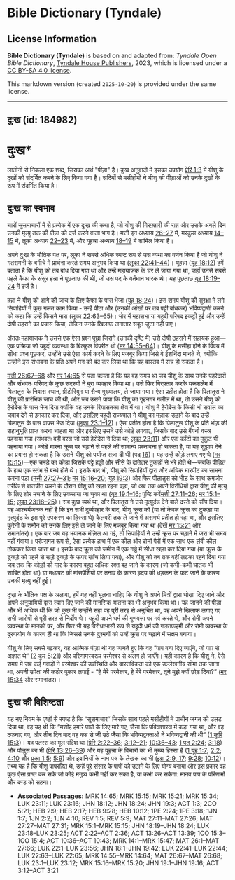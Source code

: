 # Bible Dictionary (Tyndale)

## License Information

**Bible Dictionary (Tyndale)** is based on and adapted from: _Tyndale Open Bible Dictionary_, [Tyndale House Publishers](https://tyndaleopenresources.com/), 2023, which is licensed under a [CC BY-SA 4.0 license](https://creativecommons.org/licenses/by-sa/4.0/legalcode.en).

This markdown version (created `2025-10-20`) is provided under the same license.



--------------------------------

## दुःख (id: 184982)

दुःख\*
======

लातीनी से निकला एक शब्द, जिसका अर्थ "पीड़ा" है। कुछ अनुवादों में इसका उपयोग [प्रेरि 1:3](https://ref.ly/Acts1:3) में यीशु के दुखों को संदर्भित करने के लिए किया गया है। सदियों से मसीहीयों ने यीशु की पीड़ाओं को उनके दुखों के रूप में संदर्भित किया है।

दुःख का स्वभाव
--------------

चारों सुसमाचारों में से प्रत्येक में एक दुःख की कथा है, जो यीशु की गिरफ़्तारी की रात और उसके अगले दिन उनकी मृत्यु तक की पीड़ा को दर्ज करने वाला भाग है। मत्ती इन अध्याय [26–27](https://ref.ly/Matt26:1-Matt27:66) में, मरकुस अध्याय [14–15](https://ref.ly/Mark14:1-Mark15:47) में, लूका अध्याय [22–23](https://ref.ly/Luke22:1-Luke23:56) में, और यूहन्ना अध्याय [18–19](https://ref.ly/John18:1-John19:42) में शामिल किया है।

अपने दुःख के भौतिक पक्ष पर, लूका ने सबसे अधिक स्पष्ट रूप से उस व्यथा का वर्णन किया है जो यीशु ने गतसमनी के बगीचे में प्रार्थना करते समय अनुभव किया था ([लूका 22:41–44](https://ref.ly/Luke22:41-Luke22:44))। यूहन्ना ([यूह 18:12](https://ref.ly/John18:12)) हमें बताता है कि यीशु को तब बांध दिया गया था और उन्हें महायाजक के घर ले जाया गया था, जहाँ उनसे सबसे पहले कैफा के ससुर हन्ना ने पूछताछ की थी, जो उस पद के वर्तमान धारक थे। यह पूछताछ [यूह 18:19–24](https://ref.ly/John18:19-John18:24) में दर्ज है।

हन्ना ने यीशु को आगे की जांच के लिए कैफा के पास भेजा ([यूह 18:24](https://ref.ly/John18:24))। इस समय यीशु की सुरक्षा में लगे सिपाहियों ने कुछ गलत काम किया \- उन्हें पीटा और (उनकी आंखों पर तब पट्टी बांधकर) भविष्यद्वाणी करने को कहा कि उन्हें किसने मारा ([लूका 22:63–65](https://ref.ly/Luke22:63-Luke22:65))। भोर में महासभा या यहूदी परिषद इकट्ठी हुई और उन्हें दोषी ठहराने का प्रयास किया, लेकिन उनके खिलाफ लगातार सबूत जुटा नहीं पाए।

अंततः महायाजक ने उससे एक ऐसा प्रश्न पूछा जिसने (उनकी दृष्टि में) उसे दोषी ठहराने में सहायक हुआ—एक प्रक्रिया जो यहूदी व्यवस्था के बिल्कुल विपरीत थी ([मर 14:55–64](https://ref.ly/Mark14:55-Mark14:64))। यीशु के मसीहा होने के विषय में सीधा प्रश्न पूछकर, उन्होंने उसे ऐसा कार्य करने के लिए मजबूर किया जिसे वे ईशनिंदा मानते थे, क्योंकि उन्होंने इस संभावना के प्रति अपने मन को बंद कर लिया था कि यह वास्तव में सच हो सकता है।

[मत्ती 26:67–68](https://ref.ly/Matt26:67-Matt26:68) और [मर 14:65](https://ref.ly/Mark14:65) से पता चलता है कि यह वह समय था जब यीशु के साथ उनके पहरेदारों और संभवतः परिषद के कुछ सदस्यों ने बुरा व्यवहार किया था। उसे फिर गिरफ़्तार करके यरूशलेम में पिलातुस के निवास स्थान, प्रीटोरियुम या सैन्य मुख्यालय, ले जाया गया। ऐसा प्रतीत होता है कि पिलातुस ने यीशु की प्रारंभिक जांच की थी, और जब उसने पाया कि यीशु का गृहनगर गलील में था, तो उसने यीशु को हेरोदेस के पास भेज दिया क्योंकि वह उनके रियासतका क्षेत्र में था। यीशु ने हेरोदेस के किसी भी सवाल का जवाब देने से इनकार कर दिया, और इसलिए यहूदी राज्यपाल ने यीशु का मज़ाक उड़ाने के बाद उन्हें पिलातुस के पास वापस भेज दिया ([लूका 23:1–12](https://ref.ly/Luke23:1-Luke23:12))। ऐसा प्रतीत होता है कि पिलातुस यीशु के प्रति भीड़ की सहानुभूति प्राप्त करना चाहता था और इसलिए उसने उसे कोड़े लगवाए, जिसके बाद उसे बैंगनी वस्त्र पहनाया गया (संभवतः वही वस्त्र जो उसे हेरोदेस ने दिया था; [लूका 23:11](https://ref.ly/Luke23:11)) और एक काँटों का मुकुट भी पहनाया गया। कोड़े मारना क्रूस पर चढ़ाने से पहले की सामान्य प्रस्तावना हो सकता है, या यह सुझाव देने का प्रयास हो सकता है कि उसने यीशु को पर्याप्त सज़ा दी थी (पद [16](https://ref.ly/Luke23:16))। यह उन्हें कोड़े लगाए गए थे ([मर](https://ref.ly/Mark15:16-Mark15:20) [15:15](https://ref.ly/Mark15:15))—एक चमड़े का कोड़ा जिसके पट्टे हड्डी और सीसे के दांतेदार टुकड़ों से भरे होते थे—जबकि पीड़ित के हाथ एक स्तंभ से बन्धे होते थे। इसके बाद भी, यीशु को सिपाहियों द्वारा और अधिक मारपीट का सामना करना पड़ा ([मत्ती 27:27–31](https://ref.ly/Matt27:27-Matt27:31); [मर 15:16–20](https://ref.ly/Mark15:16-Mark15:20); [यूह 19:3](https://ref.ly/John19:3)) और फिर पीलातुस को भीड़ के साथ कमजोर तरीके से बातचीत करने के दौरान यीशु को खड़ा रहना पड़ा, जो अब तक अपने विरोधियों द्वारा यीशु की मृत्यु के लिए शोर मचाने के लिए उकसाया जा चुका था ([यूह 19:1–16](https://ref.ly/John19:1-John19:16); पुष्टि करें[मत्ती 27:11–26](https://ref.ly/Matt27:11-Matt27:26); [मर 15:1–15](https://ref.ly/Mark15:1-Mark15:15); [लूका 23:18–25](https://ref.ly/Luke23:18-Luke23:25))। सब कुछ व्यर्थ था, और पिलातुस ने उसे मृत्युदंड देने वाले दस्ते को सौंप दिया। यह आश्चर्यजनक नहीं है कि इन सभी दुर्व्यवहार के बाद, यीशु क्रूस को (या तो केवल क्रूस का टुकड़ा या मृत्युदंड के इस पूरे उपकरण का हिस्सा थे) कैलवरी तक ले जाने में असमर्थ प्रतीत हो रहा था, और इसलिए कुरेनी के शमौन को उनके लिए इसे ले जाने के लिए मजबूर किया गया था (देखें [मर 15:21](https://ref.ly/Mark15:21) और समानांतर)। एक बार जब यह भयानक मंज़िल आ गई, तो सिपाहियों ने उन्हें क्रूस पर चढ़ाने में जरा भी समय नहीं गंवाया। परंपरागत रूप से, ऐसा प्रत्येक हाथ में एक कील और दोनों पैरों में एक साथ एक लंबी कील ठोककर किया जाता था। इसके बाद क्रूस को जमीन में एक गड्ढे में सीधा खड़ा कर दिया गया (या क्रूस के टुकड़े को पहले से खड़े टुकड़े के ऊपर खींच लिया गया), और यीशु को तब तक वहीं लटका रहने दिया गया जब तक कि कोड़ों की मार के कारण बहुत अधिक रक्त बह जाने के कारण (जो कभी\-कभी घातक भी साबित होता था) या मध्यपट की मांसपेशियों पर तनाव के कारण हृदय की धड़कन के फट जाने के कारण उनकी मृत्यु नहीं हुई।

दुःख के भौतिक पक्ष के अलावा, हमें यह नहीं भूलना चाहिए कि यीशु ने अपने मित्रों द्वारा धोखा दिए जाने और अपने अनुयायियों द्वारा त्याग दिए जाने की मानसिक यातना का भी अनुभव किया था। यह जानने की पीड़ा और भी अधिक थी कि जो कुछ भी उन्होंने सहा वह पूरी तरह से अनुचित था, वह अपने खिलाफ लगाए गए सभी आरोपों से पूरी तरह से निर्दोष थे। यहूदी अपने धर्म की गुणवत्ता पर गर्व करते थे, और रोमी अपने व्यवस्था के मानकों पर, और फिर भी यह विरोधाभासी रूप से यहूदी धर्म की गलतफहमी और रोमी व्यवस्था के दुरुपयोग के कारण ही था कि जिससे उनके दुश्मनों को उन्हें क्रूस पर चढ़ाने में सक्षम बनाया।

यीशु के लिए सबसे बढ़कर, यह आत्मिक पीड़ा थी यह जानते हुए कि वह “पाप बना दिए जाएँगे, जो पाप से अज्ञात थे” ([2 कुर 5:21](https://ref.ly/2Cor5:21)) और परिणामस्वरूप परमेश्वर से अलग हो जाएँगे। यही कारण है कि यीशु ने, ऐसे समय में जब कई गवाहों ने परमेश्वर की उपस्थिति और वास्तविकता को एक उल्लेखनीय सीमा तक जाना था, अपनी उपेक्षा की कठोर पुकार लगाई \- “हे मेरे परमेश्वर, हे मेरे परमेश्वर, तूने मुझे क्यों छोड़ दिया?” ([मर 15:34](https://ref.ly/Mark15:34) और समानांतर)।

दुःख की विशिष्टता
-----------------

यह नए नियम के पृष्ठों से स्पष्ट है कि “सुसमाचार” जिसके साथ पहले मसीहीयों ने प्राचीन जगत को उलट दिया था, वह यह थी कि “मसीह हमारे पापों के लिए मारे गए, जैसा कि पवित्रशास्त्र में कहा गया था, और वह दफनाए गए, और तीन दिन बाद वह कब्र से जी उठे जैसा कि भविष्यद्वक्ताओं ने भविष्यद्वानी की थी” ([1 कुरि 15:3](https://ref.ly/1Cor15:3))। यह पतरस का मूल संदेश था ([प्रेरि 2:22–36](https://ref.ly/Acts2:22-Acts2:36); [3:12–21](https://ref.ly/Acts3:12-Acts3:21); [10:36–43](https://ref.ly/Acts10:36-Acts10:43); [1 पत 2:24](https://ref.ly/1Pet2:24); [3:18](https://ref.ly/1Pet3:18)) और पौलुस का भी ([प्रेरि 13:26–39](https://ref.ly/Acts13:26-Acts13:39)) और यह यूहन्ना के विचारों का भी मुख्य हिस्सा है ([1 यूह 1:7](https://ref.ly/1John1:7); [2:2](https://ref.ly/1John2:2); [4:10](https://ref.ly/1John4:10) और [प्रका 1:5](https://ref.ly/Rev1:5); [5:9](https://ref.ly/Rev5:9)) और इब्रानियों के नाम पत्र के लेखक का भी ([इब्रा 2:9, 17](https://ref.ly/Heb2:9,Heb2:17); [9:28](https://ref.ly/Heb9:28); [10:12](https://ref.ly/Heb10:12))। तथ्य यह है कि यीशु पापरहित थे, उन्हें पूरे संसार के पापों को उठाने के लिए योग्य बनाया और इस प्रकार वह कुछ ऐसा प्राप्त कर सके जो कोई मनुष्य कभी नहीं कर सका है, या कभी कर सकेगा: मानव पाप के परिणामों और दण्ड को सहना।

* **Associated Passages:** MRK 14:65; MRK 15:15; MRK 15:21; MRK 15:34; LUK 23:11; LUK 23:16; JHN 18:12; JHN 18:24; JHN 19:3; ACT 1:3; 2CO 5:21; HEB 2:9; HEB 2:17; HEB 9:28; HEB 10:12; 1PE 2:24; 1PE 3:18; 1JN 1:7; 1JN 2:2; 1JN 4:10; REV 1:5; REV 5:9; MAT 27:11–MAT 27:26; MAT 27:27–MAT 27:31; MRK 15:1–MRK 15:15; JHN 18:19–JHN 18:24; LUK 23:18–LUK 23:25; ACT 2:22–ACT 2:36; ACT 13:26–ACT 13:39; 1CO 15:3–1CO 15:4; ACT 10:36–ACT 10:43; MRK 14:1–MRK 15:47; MAT 26:1–MAT 27:66; LUK 22:1–LUK 23:56; JHN 18:1–JHN 19:42; LUK 22:41–LUK 22:44; LUK 22:63–LUK 22:65; MRK 14:55–MRK 14:64; MAT 26:67–MAT 26:68; LUK 23:1–LUK 23:12; MRK 15:16–MRK 15:20; JHN 19:1–JHN 19:16; ACT 3:12–ACT 3:21

